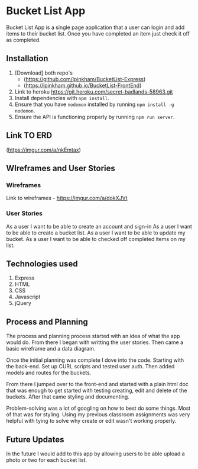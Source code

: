 # Bucket List App

Bucket List App is a single page application that a user can login and add items
to their bucket list. Once you have completed an item just check it off as
completed.

## Installation

1.  [Download] both repo's
    - (https://github.com/lpinkham/BucketList-Express)
    - (https://lpinkham.github.io/BucketList-FrontEnd)
2.  Link to heroku https://git.heroku.com/secret-badlands-58963.git
3.  Install dependencies with `npm install`.
4.  Ensure that you have `nodemon` installed by running `npm install -g nodemon`.
5.  Ensure the API is functioning properly by running `npm run server`.


## Link TO ERD
(https://imgur.com/a/nkEmtax)


## WIreframes and User Stories

### Wireframes
Link to wireframes - https://imgur.com/a/dokXJVt

### User Stories
As a user I want to be able to create an account and sign-in
As a user I want to be able to create a bucket list.
As a user I want to be able to update my bucket.
As a user I want to be able to checked off completed items on my list.

## Technologies used
1.  Express
2.  HTML
3.  CSS
4.  Javascript
5.  jQuery

## Process and Planning
The process and planning process started with an idea of what the app would do. From there I began with writting the user stories.
Then came a basic wireframe and a data diagram.

Once the initial planning was complete I dove into the code. Starting with the back-end. Set up CURL scripts and tested user auth.
Then added models and routes for the buckets.

From there I jumped over to the front-end and started with a plain html doc that was enough to get started with testing
creating, edit and delete of the buckets. After that came styling and documenting.

Problem-solving was a lot of googling on how to best do some things. Most of that was for styling. Using my previous classroom assignments
was very helpful with tying to solve why create or edit wasn't working properly.

## Future Updates
In the future I would add to this app by allowing users to be able upload a photo or two for each bucket list.
